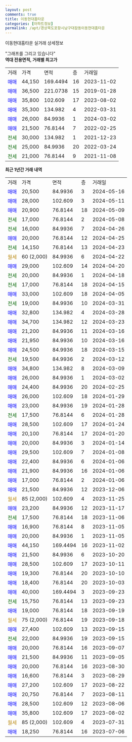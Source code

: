 ```yaml
---
layout: post
comments: true
title: 이동현대홈타운
categories: [아파트정보]
permalink: /apt/경상북도포항시남구대잠동이동현대홈타운
---
```


이동현대홈타운 실거래 상세정보

<script type="text/javascript">
  google.charts.load('current', {'packages':['line', 'corechart']});
  google.charts.setOnLoadCallback(drawChart);

  function drawChart() {
    var data = new google.visualization.DataTable();
    data.addColumn('date', '거래일');
    data.addColumn('number', "매매");
    data.addColumn('number', "전세");
    data.addColumn('number', "전매");

    data.addRows([[new Date(Date.parse("2024-05-16")), 20500, null, null], [new Date(Date.parse("2024-05-11")), 28000, null, null], [new Date(Date.parse("2024-05-09")), 20900, null, null], [new Date(Date.parse("2024-05-08")), null, 17000, null], [new Date(Date.parse("2024-04-26")), null, 16000, null], [new Date(Date.parse("2024-04-25")), 20000, null, null], [new Date(Date.parse("2024-04-23")), null, 14150, null], [new Date(Date.parse("2024-04-22")), null, null, null], [new Date(Date.parse("2024-04-20")), 29000, null, null], [new Date(Date.parse("2024-04-18")), null, 20000, null], [new Date(Date.parse("2024-04-15")), null, 17000, null], [new Date(Date.parse("2024-04-05")), 33000, null, null], [new Date(Date.parse("2024-03-31")), null, 19000, null], [new Date(Date.parse("2024-03-28")), 32800, null, null], [new Date(Date.parse("2024-03-23")), 34700, null, null], [new Date(Date.parse("2024-03-16")), 21200, null, null], [new Date(Date.parse("2024-03-16")), 21950, null, null], [new Date(Date.parse("2024-03-15")), 24500, null, null], [new Date(Date.parse("2024-03-12")), null, 19500, null], [new Date(Date.parse("2024-03-09")), 34800, null, null], [new Date(Date.parse("2024-03-02")), 26000, null, null], [new Date(Date.parse("2024-02-25")), 24400, null, null], [new Date(Date.parse("2024-01-29")), 26000, null, null], [new Date(Date.parse("2024-01-28")), 23000, null, null], [new Date(Date.parse("2024-01-28")), null, 17500, null], [new Date(Date.parse("2024-01-24")), 28500, null, null], [new Date(Date.parse("2024-01-20")), 20100, null, null], [new Date(Date.parse("2024-01-14")), 20000, null, null], [new Date(Date.parse("2024-01-08")), 29500, null, null], [new Date(Date.parse("2024-01-06")), 22400, null, null], [new Date(Date.parse("2024-01-06")), 21900, null, null], [new Date(Date.parse("2024-01-06")), 17000, null, null], [new Date(Date.parse("2023-12-06")), 21500, null, null], [new Date(Date.parse("2023-11-25")), null, null, null], [new Date(Date.parse("2023-11-17")), 23200, null, null], [new Date(Date.parse("2023-11-06")), null, 17500, null], [new Date(Date.parse("2023-11-05")), 16900, null, null], [new Date(Date.parse("2023-11-05")), 20000, null, null], [new Date(Date.parse("2023-11-02")), 44150, null, null], [new Date(Date.parse("2023-10-20")), 21500, null, null], [new Date(Date.parse("2023-10-11")), 28500, null, null], [new Date(Date.parse("2023-10-10")), 19300, null, null], [new Date(Date.parse("2023-10-03")), 18400, null, null], [new Date(Date.parse("2023-09-23")), 40000, null, null], [new Date(Date.parse("2023-09-23")), null, 15750, null], [new Date(Date.parse("2023-09-19")), 19000, null, null], [new Date(Date.parse("2023-09-18")), null, null, null], [new Date(Date.parse("2023-09-15")), 27400, null, null], [new Date(Date.parse("2023-09-15")), null, 22000, null], [new Date(Date.parse("2023-09-07")), 20000, null, null], [new Date(Date.parse("2023-09-05")), 21500, null, null], [new Date(Date.parse("2023-08-30")), 20000, null, null], [new Date(Date.parse("2023-08-29")), 16600, null, null], [new Date(Date.parse("2023-08-22")), 27200, null, null], [new Date(Date.parse("2023-08-11")), 20750, null, null], [new Date(Date.parse("2023-08-06")), 28500, null, null], [new Date(Date.parse("2023-08-02")), 35800, null, null], [new Date(Date.parse("2023-07-31")), null, null, null], [new Date(Date.parse("2023-07-06")), 18250, null, null]]);

    var options = {
      hAxis: {
        format: 'yyyy/MM/dd'
      },    
      lineWidth: 0,
      pointsVisible: true,    
      title: '최근 1년간 유형별 실거래가 분포',
      legend: { position: 'bottom' }
    };

    var formatter = new google.visualization.NumberFormat({pattern:'###,###'} );
    formatter.format(data, 1);
    formatter.format(data, 2);
    
    setTimeout(function() {
        var chart = new google.visualization.LineChart(document.getElementById('columnchart_material'));
        chart.draw(data, (options));
        document.getElementById('loading').style.display = 'none';
    }, 200);
  }
</script>


<div id="loading" style="z-index:20; display: block; margin-left: 0px">"그래프를 그리고 있습니다"</div>
<div id="columnchart_material" style="width: 95%; margin-left: 0px; display: block"></div>
<!-- contents start -->
<b>역대 전용면적, 거래별 최고가</b>
<table class="sortable">
    <tr>
      <td>거래</td>
      <td>가격</td>
      <td>면적</td>
      <td>층</td>
      <td>거래일</td>
    </tr>
        <tr>
          <td><a style="color: blue">매매</a></td>
          <td>44,150</td>
          <td>169.4494</td>
          <td>16</td>
          <td>2023-11-02</td>
        </tr>            <tr>
          <td><a style="color: blue">매매</a></td>
          <td>36,500</td>
          <td>221.0738</td>
          <td>15</td>
          <td>2019-01-28</td>
        </tr>            <tr>
          <td><a style="color: blue">매매</a></td>
          <td>35,800</td>
          <td>102.609</td>
          <td>17</td>
          <td>2023-08-02</td>
        </tr>            <tr>
          <td><a style="color: blue">매매</a></td>
          <td>35,300</td>
          <td>134.982</td>
          <td>4</td>
          <td>2022-03-31</td>
        </tr>            <tr>
          <td><a style="color: blue">매매</a></td>
          <td>26,000</td>
          <td>84.9936</td>
          <td>1</td>
          <td>2024-03-02</td>
        </tr>            <tr>
          <td><a style="color: blue">매매</a></td>
          <td>21,500</td>
          <td>76.8144</td>
          <td>7</td>
          <td>2022-02-25</td>
        </tr>        
        <tr>
              <td><a style="color: darkgreen">전세</a></td>
              <td>30,000</td>
              <td>134.982</td>
              <td>1</td>
              <td>2021-12-23</td>
            </tr>            <tr>
              <td><a style="color: darkgreen">전세</a></td>
              <td>25,000</td>
              <td>84.9936</td>
              <td>20</td>
              <td>2022-03-24</td>
            </tr>            <tr>
              <td><a style="color: darkgreen">전세</a></td>
              <td>21,000</td>
              <td>76.8144</td>
              <td>9</td>
              <td>2021-11-08</td>
            </tr>        
    
</table>

<b>최근 1년간 거래 내역</b>

<table class="sortable">
    <tr>
      <td>거래</td>
      <td>가격</td>
      <td>면적</td>
      <td>층</td>
      <td>거래일</td>
    </tr>
    <tr>
      <td><a style="color: blue">매매</a></td>
      <td>20,500</td>
      <td>84.9936</td>
      <td>3</td>
      <td>2024-05-16</td>
    </tr>          <tr>
      <td><a style="color: blue">매매</a></td>
      <td>28,000</td>
      <td>102.609</td>
      <td>3</td>
      <td>2024-05-11</td>
    </tr>          <tr>
      <td><a style="color: blue">매매</a></td>
      <td>20,900</td>
      <td>76.8144</td>
      <td>18</td>
      <td>2024-05-09</td>
    </tr>          <tr>
      <td><a style="color: darkgreen">전세</a></td>
      <td>17,000</td>
      <td>76.8144</td>
      <td>2</td>
      <td>2024-05-08</td>
    </tr>          <tr>
      <td><a style="color: darkgreen">전세</a></td>
      <td>16,000</td>
      <td>84.9936</td>
      <td>7</td>
      <td>2024-04-26</td>
    </tr>          <tr>
      <td><a style="color: blue">매매</a></td>
      <td>20,000</td>
      <td>76.8144</td>
      <td>12</td>
      <td>2024-04-25</td>
    </tr>          <tr>
      <td><a style="color: darkgreen">전세</a></td>
      <td>14,150</td>
      <td>76.8144</td>
      <td>13</td>
      <td>2024-04-23</td>
    </tr>          <tr>
      <td><a style="color: darkgoldenrod">월세</a></td>
      <td>60 (2,000)</td>
      <td>84.9936</td>
      <td>6</td>
      <td>2024-04-22</td>
    </tr>          <tr>
      <td><a style="color: blue">매매</a></td>
      <td>29,000</td>
      <td>102.609</td>
      <td>14</td>
      <td>2024-04-20</td>
    </tr>          <tr>
      <td><a style="color: darkgreen">전세</a></td>
      <td>20,000</td>
      <td>84.9936</td>
      <td>1</td>
      <td>2024-04-18</td>
    </tr>          <tr>
      <td><a style="color: darkgreen">전세</a></td>
      <td>17,000</td>
      <td>76.8144</td>
      <td>18</td>
      <td>2024-04-15</td>
    </tr>          <tr>
      <td><a style="color: blue">매매</a></td>
      <td>33,000</td>
      <td>102.609</td>
      <td>18</td>
      <td>2024-04-05</td>
    </tr>          <tr>
      <td><a style="color: darkgreen">전세</a></td>
      <td>19,000</td>
      <td>84.9936</td>
      <td>10</td>
      <td>2024-03-31</td>
    </tr>          <tr>
      <td><a style="color: blue">매매</a></td>
      <td>32,800</td>
      <td>134.982</td>
      <td>4</td>
      <td>2024-03-28</td>
    </tr>          <tr>
      <td><a style="color: blue">매매</a></td>
      <td>34,700</td>
      <td>134.982</td>
      <td>12</td>
      <td>2024-03-23</td>
    </tr>          <tr>
      <td><a style="color: blue">매매</a></td>
      <td>21,200</td>
      <td>84.9936</td>
      <td>11</td>
      <td>2024-03-16</td>
    </tr>          <tr>
      <td><a style="color: blue">매매</a></td>
      <td>21,950</td>
      <td>84.9936</td>
      <td>10</td>
      <td>2024-03-16</td>
    </tr>          <tr>
      <td><a style="color: blue">매매</a></td>
      <td>24,500</td>
      <td>84.9936</td>
      <td>18</td>
      <td>2024-03-15</td>
    </tr>          <tr>
      <td><a style="color: darkgreen">전세</a></td>
      <td>19,500</td>
      <td>84.9936</td>
      <td>2</td>
      <td>2024-03-12</td>
    </tr>          <tr>
      <td><a style="color: blue">매매</a></td>
      <td>34,800</td>
      <td>134.982</td>
      <td>8</td>
      <td>2024-03-09</td>
    </tr>          <tr>
      <td><a style="color: blue">매매</a></td>
      <td>26,000</td>
      <td>84.9936</td>
      <td>1</td>
      <td>2024-03-02</td>
    </tr>          <tr>
      <td><a style="color: blue">매매</a></td>
      <td>24,400</td>
      <td>84.9936</td>
      <td>20</td>
      <td>2024-02-25</td>
    </tr>          <tr>
      <td><a style="color: blue">매매</a></td>
      <td>26,000</td>
      <td>102.609</td>
      <td>18</td>
      <td>2024-01-29</td>
    </tr>          <tr>
      <td><a style="color: blue">매매</a></td>
      <td>23,000</td>
      <td>84.9936</td>
      <td>19</td>
      <td>2024-01-28</td>
    </tr>          <tr>
      <td><a style="color: darkgreen">전세</a></td>
      <td>17,500</td>
      <td>76.8144</td>
      <td>6</td>
      <td>2024-01-28</td>
    </tr>          <tr>
      <td><a style="color: blue">매매</a></td>
      <td>28,500</td>
      <td>102.609</td>
      <td>17</td>
      <td>2024-01-24</td>
    </tr>          <tr>
      <td><a style="color: blue">매매</a></td>
      <td>20,100</td>
      <td>76.8144</td>
      <td>17</td>
      <td>2024-01-20</td>
    </tr>          <tr>
      <td><a style="color: blue">매매</a></td>
      <td>20,000</td>
      <td>84.9936</td>
      <td>3</td>
      <td>2024-01-14</td>
    </tr>          <tr>
      <td><a style="color: blue">매매</a></td>
      <td>29,500</td>
      <td>102.609</td>
      <td>7</td>
      <td>2024-01-08</td>
    </tr>          <tr>
      <td><a style="color: blue">매매</a></td>
      <td>22,400</td>
      <td>84.9936</td>
      <td>6</td>
      <td>2024-01-06</td>
    </tr>          <tr>
      <td><a style="color: blue">매매</a></td>
      <td>21,900</td>
      <td>84.9936</td>
      <td>16</td>
      <td>2024-01-06</td>
    </tr>          <tr>
      <td><a style="color: blue">매매</a></td>
      <td>17,000</td>
      <td>76.8144</td>
      <td>2</td>
      <td>2024-01-06</td>
    </tr>          <tr>
      <td><a style="color: blue">매매</a></td>
      <td>21,500</td>
      <td>84.9936</td>
      <td>12</td>
      <td>2023-12-06</td>
    </tr>          <tr>
      <td><a style="color: darkgoldenrod">월세</a></td>
      <td>85 (2,000)</td>
      <td>102.609</td>
      <td>4</td>
      <td>2023-11-25</td>
    </tr>          <tr>
      <td><a style="color: blue">매매</a></td>
      <td>23,200</td>
      <td>84.9936</td>
      <td>12</td>
      <td>2023-11-17</td>
    </tr>          <tr>
      <td><a style="color: darkgreen">전세</a></td>
      <td>17,500</td>
      <td>76.8144</td>
      <td>18</td>
      <td>2023-11-06</td>
    </tr>          <tr>
      <td><a style="color: blue">매매</a></td>
      <td>16,900</td>
      <td>76.8144</td>
      <td>8</td>
      <td>2023-11-05</td>
    </tr>          <tr>
      <td><a style="color: blue">매매</a></td>
      <td>20,000</td>
      <td>84.9936</td>
      <td>1</td>
      <td>2023-11-05</td>
    </tr>          <tr>
      <td><a style="color: blue">매매</a></td>
      <td>44,150</td>
      <td>169.4494</td>
      <td>16</td>
      <td>2023-11-02</td>
    </tr>          <tr>
      <td><a style="color: blue">매매</a></td>
      <td>21,500</td>
      <td>84.9936</td>
      <td>6</td>
      <td>2023-10-20</td>
    </tr>          <tr>
      <td><a style="color: blue">매매</a></td>
      <td>28,500</td>
      <td>102.609</td>
      <td>17</td>
      <td>2023-10-11</td>
    </tr>          <tr>
      <td><a style="color: blue">매매</a></td>
      <td>19,300</td>
      <td>76.8144</td>
      <td>20</td>
      <td>2023-10-10</td>
    </tr>          <tr>
      <td><a style="color: blue">매매</a></td>
      <td>18,400</td>
      <td>76.8144</td>
      <td>20</td>
      <td>2023-10-03</td>
    </tr>          <tr>
      <td><a style="color: blue">매매</a></td>
      <td>40,000</td>
      <td>169.4494</td>
      <td>3</td>
      <td>2023-09-23</td>
    </tr>          <tr>
      <td><a style="color: darkgreen">전세</a></td>
      <td>15,750</td>
      <td>76.8144</td>
      <td>13</td>
      <td>2023-09-23</td>
    </tr>          <tr>
      <td><a style="color: blue">매매</a></td>
      <td>19,000</td>
      <td>76.8144</td>
      <td>18</td>
      <td>2023-09-19</td>
    </tr>          <tr>
      <td><a style="color: darkgoldenrod">월세</a></td>
      <td>75 (2,000)</td>
      <td>76.8144</td>
      <td>19</td>
      <td>2023-09-18</td>
    </tr>          <tr>
      <td><a style="color: blue">매매</a></td>
      <td>27,400</td>
      <td>102.609</td>
      <td>13</td>
      <td>2023-09-15</td>
    </tr>          <tr>
      <td><a style="color: darkgreen">전세</a></td>
      <td>22,000</td>
      <td>84.9936</td>
      <td>19</td>
      <td>2023-09-15</td>
    </tr>          <tr>
      <td><a style="color: blue">매매</a></td>
      <td>20,000</td>
      <td>76.8144</td>
      <td>16</td>
      <td>2023-09-07</td>
    </tr>          <tr>
      <td><a style="color: blue">매매</a></td>
      <td>21,500</td>
      <td>84.9936</td>
      <td>11</td>
      <td>2023-09-05</td>
    </tr>          <tr>
      <td><a style="color: blue">매매</a></td>
      <td>20,000</td>
      <td>76.8144</td>
      <td>16</td>
      <td>2023-08-30</td>
    </tr>          <tr>
      <td><a style="color: blue">매매</a></td>
      <td>16,600</td>
      <td>76.8144</td>
      <td>3</td>
      <td>2023-08-29</td>
    </tr>          <tr>
      <td><a style="color: blue">매매</a></td>
      <td>27,200</td>
      <td>102.609</td>
      <td>17</td>
      <td>2023-08-22</td>
    </tr>          <tr>
      <td><a style="color: blue">매매</a></td>
      <td>20,750</td>
      <td>76.8144</td>
      <td>7</td>
      <td>2023-08-11</td>
    </tr>          <tr>
      <td><a style="color: blue">매매</a></td>
      <td>28,500</td>
      <td>102.609</td>
      <td>12</td>
      <td>2023-08-06</td>
    </tr>          <tr>
      <td><a style="color: blue">매매</a></td>
      <td>35,800</td>
      <td>102.609</td>
      <td>17</td>
      <td>2023-08-02</td>
    </tr>          <tr>
      <td><a style="color: darkgoldenrod">월세</a></td>
      <td>85 (2,000)</td>
      <td>102.609</td>
      <td>4</td>
      <td>2023-07-31</td>
    </tr>          <tr>
      <td><a style="color: blue">매매</a></td>
      <td>18,250</td>
      <td>76.8144</td>
      <td>16</td>
      <td>2023-07-06</td>
    </tr>      </table>
<!-- contents end -->    

